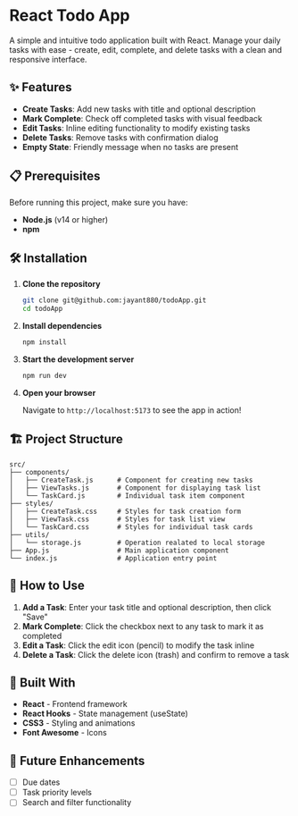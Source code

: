 # React Todo App

A simple and intuitive todo application built with React. Manage your daily tasks with ease - create, edit, complete, and delete tasks with a clean and responsive interface.

## ✨ Features

- **Create Tasks**: Add new tasks with title and optional description
- **Mark Complete**: Check off completed tasks with visual feedback
- **Edit Tasks**: Inline editing functionality to modify existing tasks
- **Delete Tasks**: Remove tasks with confirmation dialog
- **Empty State**: Friendly message when no tasks are present


## 📋 Prerequisites

Before running this project, make sure you have:

- **Node.js** (v14 or higher)
- **npm**

## 🛠️ Installation

1. **Clone the repository**
   ```bash
   git clone git@github.com:jayant880/todoApp.git
   cd todoApp
   ```

2. **Install dependencies**
   ```bash
   npm install
   ```

3. **Start the development server**
   ```bash
   npm run dev
   ```

4. **Open your browser**
   
   Navigate to `http://localhost:5173` to see the app in action!

## 🏗️ Project Structure

```
src/
├── components/
│   ├── CreateTask.js      # Component for creating new tasks
│   ├── ViewTasks.js       # Component for displaying task list
│   └── TaskCard.js        # Individual task item component
├── styles/
│   ├── CreateTask.css     # Styles for task creation form
│   ├── ViewTask.css       # Styles for task list view
│   └── TaskCard.css       # Styles for individual task cards
├── utils/
│   └── storage.js         # Operation realated to local storage
├── App.js                 # Main application component
└── index.js               # Application entry point
```

## 🎯 How to Use

1. **Add a Task**: Enter your task title and optional description, then click "Save"
2. **Mark Complete**: Click the checkbox next to any task to mark it as completed
3. **Edit a Task**: Click the edit icon (pencil) to modify the task inline
4. **Delete a Task**: Click the delete icon (trash) and confirm to remove a task

## 🔧 Built With

- **React** - Frontend framework
- **React Hooks** - State management (useState)
- **CSS3** - Styling and animations
- **Font Awesome** - Icons

## 🚧 Future Enhancements

- [ ] Due dates
- [ ] Task priority levels
- [ ] Search and filter functionality

